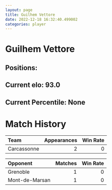 ```yaml
---  
layout: page  
title: Guilhem Vettore  
date: 2022-12-18 16:32:40.499002  
categories: player  
---
```

# Guilhem Vettore

## Positions: 

## Current elo: 93.0

## Current Percentile: None

# Match History


| Team        |   Appearances |   Win Rate |
|:------------|--------------:|-----------:|
| Carcassonne |             2 |          0 |

| Opponent       |   Matches |   Win Rate |
|:---------------|----------:|-----------:|
| Grenoble       |         1 |          0 |
| Mont-de-Marsan |         1 |          0 |